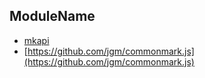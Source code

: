 ## ModuleName

* [mkapi](https://github.com/mkdoc/mkapi)
* [https://github.com/jgm/commonmark.js](https://github.com/jgm/commonmark.js)

